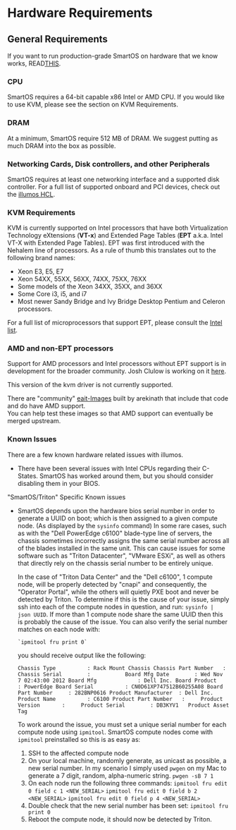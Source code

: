 # Hardware Requirements

## General Requirements

If you want to run production-grade SmartOS on hardware that we know works, READ[THIS](http://www.listbox.com/member/archive/184463/2013/02/sort/time_rev/page/1/entry/5:161/20130218134633:82C0ABBC-79FB-11E2-B214-A90A0365DAE4/).

### CPU

SmartOS requires a 64-bit capable x86 Intel or AMD CPU. If you would
like to use KVM, please see the section on KVM Requirements.

### DRAM

At a minimum, SmartOS require 512 MB of DRAM. We suggest putting as much
DRAM into the box as possible.

### Networking Cards, Disk controllers, and other Peripherals

SmartOS requires at least one networking interface and a supported disk
controller. For a full list of supported onboard and PCI devices, check
out the [illumos HCL](http://illumos.org/hcl).

### KVM Requirements

KVM is currently supported on Intel processors that have both
Virtualization Technology eXtensions (**VT-x**) and Extended Page Tables
(**EPT** a.k.a. Intel VT-X with Extended Page Tables). EPT was first
introduced with the Nehalem line of processors. As a rule of thumb this
translates out to the following brand names:

- Xeon E3, E5, E7
- Xeon 54XX, 55XX, 56XX, 74XX, 75XX, 76XX
- Some models of the Xeon 34XX, 35XX, and 36XX
- Some Core i3, i5, and i7
- Most newer Sandy Bridge and Ivy Bridge Desktop Pentium and
    Celeron processors.

For a full list of microprocessors that support EPT, please consult the
[Intel list](http://ark.intel.com/Products/VirtualizationTechnology).

### AMD and non-EPT processors

Support for AMD processors and Intel processors without EPT support is
in development for the broader community. Josh Clulow is working on it
[here](https://github.com/jclulow/illumos-kvm/).

This version of the kvm driver is not currently supported.

There are "community" [eait-Images](http://imgapi.uqcloud.net/builds)
built by arekinath that include that code and do have AMD support.\
You can help test these images so that AMD support can eventually be
merged upstream.

### Known Issues

There are a few known hardware related issues with illumos.

- There have been several issues with Intel CPUs regarding
  their C-States. SmartOS has worked around them, but you should
  consider disabling them in your BIOS.

"SmartOS/Triton" Specific Known issues

- SmartOS depends upon the hardware bios serial number in order to
  generate a UUID on boot; which is then assigned to a given compute
  node. (As displayed by the `sysinfo` command) In some rare cases,
  such as with the "Dell PowerEdge c6100" blade-type line of servers,
  the chassis sometimes incorrectly assigns the same serial number
  across all of the blades installed in the same unit. This can cause
  issues for some software such as "Triton Datacenter", "VMware ESXi",
  as well as others that directly rely on the chassis serial number to
  be entirely unique.

  In the case of "Triton Data Center" and the "Dell c6100", 1 compute
  node, will be properly detected by "cnapi" and consequently, the
  "Operator Portal", while the others will quietly PXE boot and never
  be detected by Triton. To determine if this is the cause of your
  issue, simply ssh into each of the compute nodes in question, and
  run: `sysinfo | json UUID`. If more than 1 compute node share the
  same UUID then this is probably the cause of the issue. You can
  also verify the serial number matches on each node with:

      `ipmitool fru print 0`

  you should receive output like the following:

   `Chassis Type          : Rack Mount Chassis
    Chassis Part Number   :    
    Chassis Serial        :          
    Board Mfg Date        : Wed Nov  7 02:43:00 2012
    Board Mfg             : Dell Inc.
    Board Product         : PowerEdge
    Board Serial          : CN0D61XP747512B60255A08
    Board Part Number     : 282BNP0616
    Product Manufacturer  : Dell Inc.
    Product Name          : C6100
    Product Part Number   :    
    Product Version       :    
    Product Serial        : DB3KYV1  
    Product Asset Tag`


  To work around the issue, you must set a unique serial number for
  each compute node using `ipmitool`. SmartOS compute nodes come with
  `ipmitool` preinstalled so this is as easy as:

  1. SSH to the affected compute node
  2. On your local machine, randomly generate, as unicast as possible,
  a new serial number. In my scenario I simply used `pwgen` on my Mac
  to generate a 7 digit, random, alpha-numeric string.
      `pwgen -sB 7 1`
  3. On each node run the following three commands:
      `ipmitool fru edit 0 field c 1 <NEW_SERIAL>`
      `ipmitool fru edit 0 field b 2 <NEW_SERIAL>`
      `ipmitool fru edit 0 field p 4 <NEW_SERIAL>`
  4. Double check that the new serial number has been set:
      `ipmitool fru print 0`
  5. Reboot the compute node, it should now be detected by Triton.
